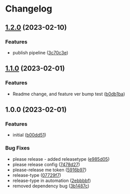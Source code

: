 # Changelog

## [1.2.0](https://github.com/olebru/we-backend/compare/v1.1.0...v1.2.0) (2023-02-10)


### Features

* publish pipeline ([3c70c3e](https://github.com/olebru/we-backend/commit/3c70c3e69ef68175a2becbde6ffda4bd5ae7abad))

## [1.1.0](https://github.com/olebru/we-backend/compare/v1.0.0...v1.1.0) (2023-02-01)


### Features

* Readme change, and feature ver bump test ([b0db1ba](https://github.com/olebru/we-backend/commit/b0db1ba9fa27bb782e22303a295d5651f86f25f8))

## 1.0.0 (2023-02-01)


### Features

* initial ([b00dd51](https://github.com/olebru/we-backend/commit/b00dd51c54920f97b21fc57811ee5b63f4fa5333))


### Bug Fixes

* please release - added releasetype ([e985d05](https://github.com/olebru/we-backend/commit/e985d0513e77a855b66fd0f44ace91a5e6761808))
* please release config ([7478d27](https://github.com/olebru/we-backend/commit/7478d271fcc49bcaa38893c301fab6a1082ebba0))
* please-release me token ([5916b97](https://github.com/olebru/we-backend/commit/5916b97be50828d68151b577d3a25bdf0c4c2408))
* release-type ([07729f7](https://github.com/olebru/we-backend/commit/07729f75478b1cb5fa867b73fc7a22540678ed08))
* release-type in automation ([2ebbbbf](https://github.com/olebru/we-backend/commit/2ebbbbf691a6b40398f990ec047c587ca6cb691a))
* removed dependency bug ([3b1487c](https://github.com/olebru/we-backend/commit/3b1487c85d21036afd586d2864c680eaab2b2c22))
